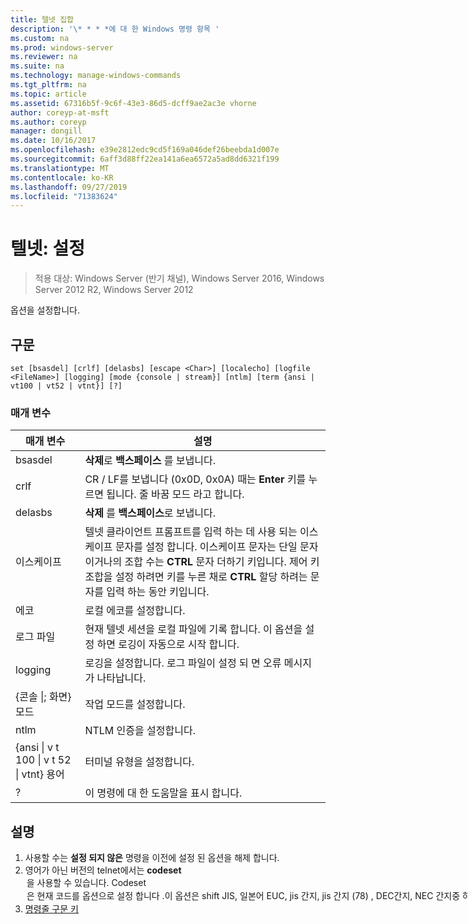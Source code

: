 ```yaml
---
title: 텔넷 집합
description: '\* * * *에 대 한 Windows 명령 항목 '
ms.custom: na
ms.prod: windows-server
ms.reviewer: na
ms.suite: na
ms.technology: manage-windows-commands
ms.tgt_pltfrm: na
ms.topic: article
ms.assetid: 67316b5f-9c6f-43e3-86d5-dcff9ae2ac3e vhorne
author: coreyp-at-msft
ms.author: coreyp
manager: dongill
ms.date: 10/16/2017
ms.openlocfilehash: e39e2812edc9cd5f169a046def26beebda1d007e
ms.sourcegitcommit: 6aff3d88ff22ea141a6ea6572a5ad8dd6321f199
ms.translationtype: MT
ms.contentlocale: ko-KR
ms.lasthandoff: 09/27/2019
ms.locfileid: "71383624"
---
```

# <a name="telnet-set"></a>텔넷: 설정

>적용 대상: Windows Server (반기 채널), Windows Server 2016, Windows Server 2012 R2, Windows Server 2012

옵션을 설정합니다.   
## <a name="syntax"></a>구문  
```  
set [bsasdel] [crlf] [delasbs] [escape <Char>] [localecho] [logfile <FileName>] [logging] [mode {console | stream}] [ntlm] [term {ansi | vt100 | vt52 | vtnt}] [?]  
```  
### <a name="parameters"></a>매개 변수  

|                    매개 변수                     |                                                                                                                                              설명                                                                                                                                              |
|--------------------------------------------------|-------------------------------------------------------------------------------------------------------------------------------------------------------------------------------------------------------------------------------------------------------------------------------------------------------|
|                     bsasdel                      |                                                                                                                                 **삭제**로 **백스페이스** 를 보냅니다.                                                                                                                                  |
|                       crlf                       |                                                                                                        CR / LF를 보냅니다 (0x0D, 0x0A) 때는 **Enter** 키를 누르면 됩니다. 줄 바꿈 모드 라고 합니다.                                                                                                        |
|                     delasbs                      |                                                                                                                                 **삭제** 를 **백스페이스**로 보냅니다.                                                                                                                                  |
|                이스케이프 <Character>                | 텔넷 클라이언트 프롬프트를 입력 하는 데 사용 되는 이스케이프 문자를 설정 합니다. 이스케이프 문자는 단일 문자 이거나의 조합 수는 **CTRL** 문자 더하기 키입니다. 제어 키 조합을 설정 하려면 키를 누른 채로 **CTRL** 할당 하려는 문자를 입력 하는 동안 키입니다. |
|                    에코                     |                                                                                                                                         로컬 에코를 설정합니다.                                                                                                                                          |
|                로그 파일 <FileName>                |                                                                                               현재 텔넷 세션을 로컬 파일에 기록 합니다. 이 옵션을 설정 하면 로깅이 자동으로 시작 합니다.                                                                                               |
|                     logging                      |                                                                                                                  로깅을 설정합니다. 로그 파일이 설정 되 면 오류 메시지가 나타납니다.                                                                                                                   |
|           {콘솔 &#124;; 화면} 모드           |                                                                                                                                       작업 모드를 설정합니다.                                                                                                                                        |
|                       ntlm                       |                                                                                                                                     NTLM 인증을 설정합니다.                                                                                                                                     |
| {ansi &#124; v t 100 &#124; v t 52 &#124; vtnt} 용어 |                                                                                                                                        터미널 유형을 설정합니다.                                                                                                                                        |
|                        ?                         |                                                                                                                                    이 명령에 대 한 도움말을 표시 합니다.                                                                                                                                    |

## <a name="remarks"></a>설명  
1. 사용할 수는 **설정 되지 않은** 명령을 이전에 설정 된 옵션을 해제 합니다.  
2. 영어가 아닌 버전의 telnet에서는 **codeset** <option>을 사용할 수 있습니다. **Codeset** <option>은 현재 코드를 옵션으로 설정 합니다 .이 옵션은 **shift JIS**, **일본어 EUC**, **jis 간지**, **jis 간지 (78)** , **DEC**간지, **NEC 간지**중 하나일 수 있습니다. 원격 컴퓨터에서 설정 하는 동일한 코드를 설정 해야 합니다.  
   ## <a name="BKMK_Examples"></a>예와  
   로그 파일을 설정 하 고 로컬 파일 tnlog.txt에 로깅을 시작합니다  
   ```  
   set logfile tnlog.txt  
   ```  
   ## <a name="additional-references"></a>추가 참조  
3. [명령줄 구문 키](command-line-syntax-key.md)  

